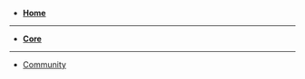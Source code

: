 - [**Home**](README.md)

---

- [**Core**](docs.md)

---

- [Community](community.md)

<!-- ---

- [Changelog](changelog.md)
 -->
